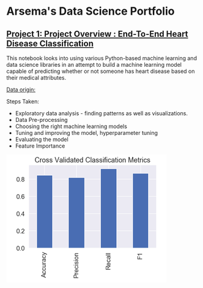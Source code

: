  # Arsema's Data Science Portfolio

## [Project 1: Project Overview : End-To-End Heart Disease Classification](https://github.com/ArsemaBesera/HeartDiseaseClassification/blob/master/end-to-end-heart-disease-classification.ipynb)
This notebook looks into using various Python-based machine learning and data science libraries in an attempt to build a machine learning model capable of predicting whether or not someone has heart disease based on their medical attributes.


[Data origin: ](http://archive.ics.uci.edu/ml/datasets/Heart+Disease)


Steps Taken:
* Exploratory data analysis - finding patterns as well as visualizations.
* Data Pre-processing
* Choosing the right machine learning models
* Tuning and improving the model, hyperparameter tuning
* Evaluating the model
* Feature Importance


![](https://github.com/ArsemaBesera/Arsema_Portfolio/blob/master/images/Screen%20Shot%202020-08-27%20at%201.16.07%20PM.png)

